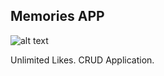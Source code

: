 ## Memories APP

![alt text](https://i.postimg.cc/66DdhPz8/Screen-Shot-2021-08-19-at-3-22-21-PM.png)

Unlimited Likes. CRUD Application.